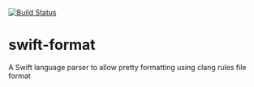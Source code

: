 [![Build Status](https://travis-ci.org/kronenthaler/swift-format.svg)](https://travis-ci.org/kronenthaler/swift-format)

# swift-format
A Swift language parser to allow pretty formatting using clang rules file format
